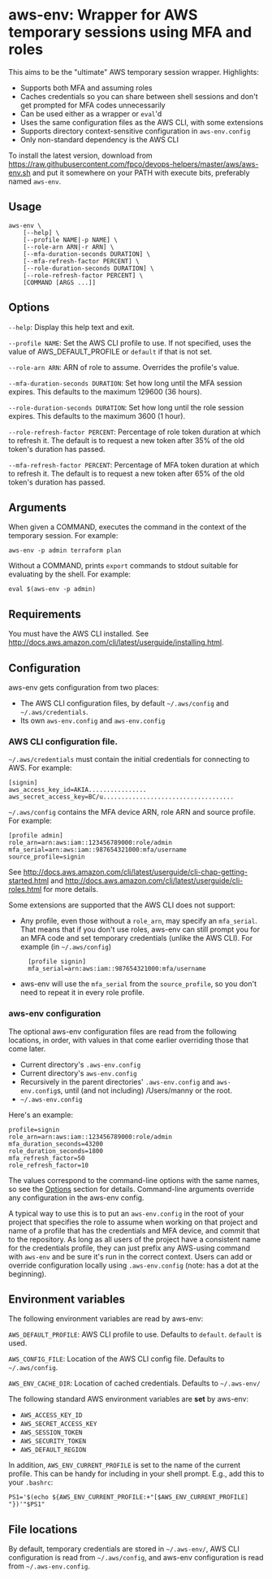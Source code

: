 # aws-env: Wrapper for AWS temporary sessions using MFA and roles

This aims to be the "ultimate" AWS temporary session wrapper.  Highlights:

- Supports both MFA and assuming roles
- Caches credentials so you can share between shell sessions and don't get
  prompted for MFA codes unnecessarily
- Can be used either as a wrapper or `eval`'d
- Uses the same configuration files as the AWS CLI, with some extensions
- Supports directory context-sensitive configuration in `aws-env.config`
- Only non-standard dependency is the AWS CLI

To install the latest version, download from
https://raw.githubusercontent.com/fpco/devops-helpers/master/aws/aws-env.sh and
put it somewhere on your PATH with execute bits, preferably named `aws-env`.

Usage
-----

    aws-env \
        [--help] \
        [--profile NAME|-p NAME] \
        [--role-arn ARN|-r ARN] \
        [--mfa-duration-seconds DURATION] \
        [--mfa-refresh-factor PERCENT] \
        [--role-duration-seconds DURATION] \
        [--role-refresh-factor PERCENT] \
        [COMMAND [ARGS ...]]

Options
-------

`--help`: Display this help text and exit.

`--profile NAME`: Set the AWS CLI profile to use. If not specified, uses the
  value of AWS_DEFAULT_PROFILE or `default` if that is not set.

`--role-arn ARN`: ARN of role to assume.  Overrides the profile's value.

`--mfa-duration-seconds DURATION`: Set how long until the MFA session expires.
  This defaults to the maximum 129600 (36 hours).

`--role-duration-seconds DURATION`: Set how long until the role session expires.
  This defaults to the maximum 3600 (1 hour).

`--role-refresh-factor PERCENT`: Percentage of role token duration at which to
  refresh it. The default is to request a new token after 35% of the old token's
  duration has passed.

`--mfa-refresh-factor PERCENT`: Percentage of MFA token duration at which to
  refresh it. The default is to request a new token after 65% of the old token's
  duration has passed.

Arguments
---------

When given a COMMAND, executes the command in the context of the temporary
session. For example:

    aws-env -p admin terraform plan

Without a COMMAND, prints `export` commands to stdout suitable for evaluating by
the shell. For example:

    eval $(aws-env -p admin)

Requirements
------------

You must have the AWS CLI installed. See
http://docs.aws.amazon.com/cli/latest/userguide/installing.html.

Configuration
-------------

aws-env gets configuration from two places:
- The AWS CLI configuration files, by default `~/.aws/config` and `~/.aws/credentials`.
- Its own `aws-env.config` and `aws-env.config`

### AWS CLI configuration file.

`~/.aws/credentials` must contain the initial credentials for connecting to AWS.
For example:

    [signin]
    aws_access_key_id=AKIA................
    aws_secret_access_key=BC/u....................................

`~/.aws/config` contains the MFA device ARN, role ARN and source
profile. For example:

    [profile admin]
    role_arn=arn:aws:iam::123456789000:role/admin
    mfa_serial=arn:aws:iam::987654321000:mfa/username
    source_profile=signin

See
http://docs.aws.amazon.com/cli/latest/userguide/cli-chap-getting-started.html
and http://docs.aws.amazon.com/cli/latest/userguide/cli-roles.html for more
details.

Some extensions are supported that the AWS CLI does not support:

- Any profile, even those without a `role_arn`, may specify an `mfa_serial`.
  That means that if you don't use roles, aws-env can still prompt you for an
  MFA code and set temporary credentials (unlike the AWS CLI). For example (in
  `~/.aws/config`)

        [profile signin]
        mfa_serial=arn:aws:iam::987654321000:mfa/username

- aws-env will use the `mfa_serial` from the `source_profile`, so you don't
  need to repeat it in every role profile.

### aws-env configuration

The optional aws-env configuration files are read from the following locations,
in order, with values in that come earlier overriding those that come later.

- Current directory's `.aws-env.config`
- Current directory's `aws-env.config`
- Recursively in the parent directories' `.aws-env.config` and
  `aws-env.config`s, until (and not including) /Users/manny or the root.
- `~/.aws-env.config`

Here's an example:

    profile=signin
    role_arn=arn:aws:iam::123456789000:role/admin
    mfa_duration_seconds=43200
    role_duration_seconds=1800
    mfa_refresh_factor=50
    role_refresh_factor=10

The values correspond to the command-line options with the same names, so see
the [Options](#options) section for details. Command-line arguments override any
configuration in the aws-env config.

A typical way to use this is to put an `aws-env.config` in the root of your
project that specifies the role to assume when working on that project and name
of a profile that has the credentials and MFA device, and commit that to the
repository. As long as all users of the project have a consistent name for the
credentials profile, they can just prefix any AWS-using command with `aws-env`
and be sure it's run in the correct context. Users can add or override
configuration locally using `.aws-env.config` (note: has a dot at the
beginning).


Environment variables
---------------------

The following environment variables are read by aws-env:

`AWS_DEFAULT_PROFILE`: AWS CLI profile to use. Defaults to `default`.
`default` is used.

`AWS_CONFIG_FILE`: Location of the AWS CLI config file. Defaults to
`~/.aws/config`.

`AWS_ENV_CACHE_DIR`: Location of cached credentials. Defaults to
`~/.aws-env/`

The following standard AWS environment variables are **set** by aws-env:

- `AWS_ACCESS_KEY_ID`
- `AWS_SECRET_ACCESS_KEY`
- `AWS_SESSION_TOKEN`
- `AWS_SECURITY_TOKEN`
- `AWS_DEFAULT_REGION`

In addition, `AWS_ENV_CURRENT_PROFILE` is set to the name of the current
profile. This can be handy for including in your shell prompt. E.g., add this to
your `.bashrc`:

    PS1='$(echo ${AWS_ENV_CURRENT_PROFILE:+"[$AWS_ENV_CURRENT_PROFILE] "})'"$PS1"

File locations
--------------

By default, temporary credentials are stored in `~/.aws-env/`, AWS CLI
configuration is read from `~/.aws/config`, and aws-env configuration is read
from `~/.aws-env.config`.

